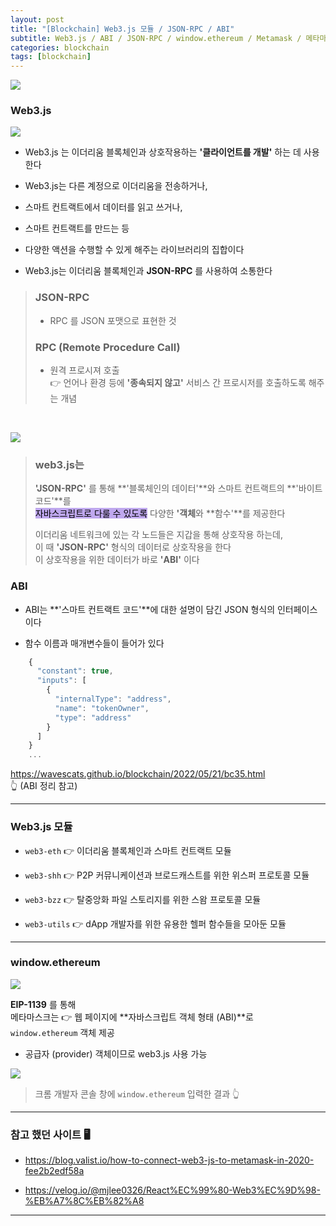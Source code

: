 ```yaml
---
layout: post
title: "[Blockchain] Web3.js 모듈 / JSON-RPC / ABI"
subtitle: Web3.js / ABI / JSON-RPC / window.ethereum / Metamask / 메타마스크
categories: blockchain
tags: [blockchain]
---
```


![](https://velog.velcdn.com/images/-__-/post/7c320ae0-f333-4824-ae1c-120ae8a0a6fc/image.png)

### Web3.js

![](https://velog.velcdn.com/images/-__-/post/8bb2a698-643f-46fb-b868-66f81764e1f5/image.png)

- Web3.js 는 이더리움 블록체인과 상호작용하는 **'클라이언트를 개발'** 하는 데 사용한다

- Web3.js는 다른 계정으로 이더리움을 전송하거나,

- 스마트 컨트랙트에서 데이터를 읽고 쓰거나,

- 스마트 컨트랙트를 만드는 등

- 다양한 액션을 수행할 수 있게 해주는 라이브러리의 집합이다

- Web3.js는 이더리움 블록체인과 **JSON-RPC** 를 사용하여 소통한다

> ### JSON-RPC
>
> - RPC 를 JSON 포맷으로 표현한 것
>
> ### RPC (Remote Procedure Call)
>
> - 원격 프로시져 호출<br>
>   👉 언어나 환경 등에 **'종속되지 않고'** 서비스 간 프로시저를 호출하도록 해주는 개념

<br>

![](https://velog.velcdn.com/images/-__-/post/8fda9f2b-2cc3-427c-993d-3818d0887a8f/image.png)

> ### web3.js는
>
> **'JSON-RPC'** 를 통해 **'블록체인의 데이터'**와 스마트 컨트랙트의 **'바이트 코드'**를<br>
> <span style="background-color:#BFA8EE; color:#000;">자바스크립트로 다룰 수 있도록</span> 다양한 **'객체**와 **함수'**를 제공한다<br>
>
> 이더리움 네트워크에 있는 각 노드들은 지갑을 통해 상호작용 하는데,<br>
> 이 때 **'JSON-RPC'** 형식의 데이터로 상호작용을 한다<br>
> 이 상호작용을 위한 데이터가 바로 **'ABI'** 이다

### ABI

- ABI는 **'스마트 컨트랙트 코드'**에 대한 설명이 담긴 JSON 형식의 인터페이스이다

- 함수 이름과 매개변수들이 들어가 있다

```js
    {
      "constant": true,
      "inputs": [
        {
          "internalType": "address",
          "name": "tokenOwner",
          "type": "address"
        }
      ]
    }
    ...
```

<https://wavescats.github.io/blockchain/2022/05/21/bc35.html><br>
👆 (ABI 정리 참고)

---

### Web3.js 모듈

- `web3-eth` 👉 이더리움 블록체인과 스마트 컨트랙트 모듈

- `web3-shh` 👉 P2P 커뮤니케이션과 브로드캐스트를 위한 위스퍼 프로토콜 모듈

- `web3-bzz` 👉 탈중앙화 파일 스토리지를 위한 스왐 프로토콜 모듈

- `web3-utils` 👉 dApp 개발자를 위한 유용한 헬퍼 함수들을 모아둔 모듈

---

### window.ethereum

![](https://velog.velcdn.com/images/-__-/post/dbaf9c9b-7f50-4f2d-8ee0-c49e17e6c75d/image.png)

**EIP-1139** 를 통해<br>
메타마스크는 👉 웹 페이지에 **자바스크립트 객체 형태 (ABI)**로<br>
`window.ethereum` 객체 제공

- 공급자 (provider) 객체이므로 web3.js 사용 가능

![](https://velog.velcdn.com/images/-__-/post/f33e0217-3be1-4aed-99bf-7ef0ef31eb7c/image.png)

> 크롬 개발자 콘솔 창에 `window.ethereum` 입력한 결과 👆

---

### 참고 했던 사이트 🖥

- <https://blog.valist.io/how-to-connect-web3-js-to-metamask-in-2020-fee2b2edf58a>

- <https://velog.io/@mjlee0326/React%EC%99%80-Web3%EC%9D%98-%EB%A7%8C%EB%82%A8>

---
